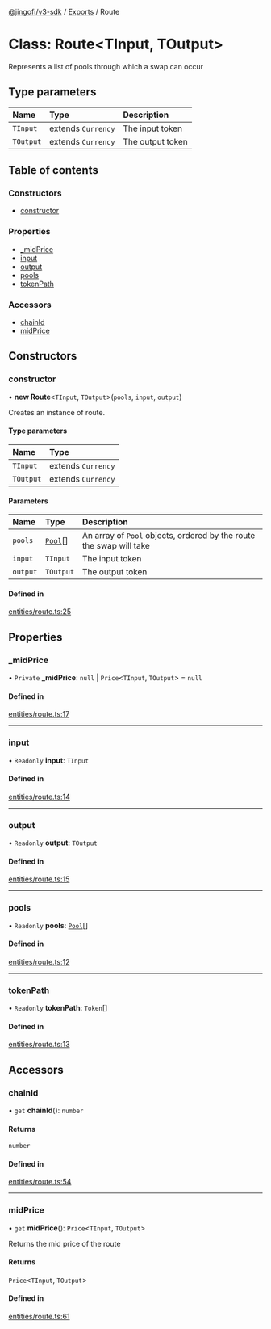 [@jingofi/v3-sdk](../README.md) / [Exports](../modules.md) / Route

# Class: Route<TInput, TOutput\>

Represents a list of pools through which a swap can occur

## Type parameters

| Name | Type | Description |
| :------ | :------ | :------ |
| `TInput` | extends `Currency` | The input token |
| `TOutput` | extends `Currency` | The output token |

## Table of contents

### Constructors

- [constructor](Route.md#constructor)

### Properties

- [\_midPrice](Route.md#_midprice)
- [input](Route.md#input)
- [output](Route.md#output)
- [pools](Route.md#pools)
- [tokenPath](Route.md#tokenpath)

### Accessors

- [chainId](Route.md#chainid)
- [midPrice](Route.md#midprice)

## Constructors

### constructor

• **new Route**<`TInput`, `TOutput`\>(`pools`, `input`, `output`)

Creates an instance of route.

#### Type parameters

| Name | Type |
| :------ | :------ |
| `TInput` | extends `Currency` |
| `TOutput` | extends `Currency` |

#### Parameters

| Name | Type | Description |
| :------ | :------ | :------ |
| `pools` | [`Pool`](Pool.md)[] | An array of `Pool` objects, ordered by the route the swap will take |
| `input` | `TInput` | The input token |
| `output` | `TOutput` | The output token |

#### Defined in

[entities/route.ts:25](https://github.com/Jingo-Finance/v3-sdk/blob/08a7c05/src/entities/route.ts#L25)

## Properties

### \_midPrice

• `Private` **\_midPrice**: ``null`` \| `Price`<`TInput`, `TOutput`\> = `null`

#### Defined in

[entities/route.ts:17](https://github.com/Jingo-Finance/v3-sdk/blob/08a7c05/src/entities/route.ts#L17)

___

### input

• `Readonly` **input**: `TInput`

#### Defined in

[entities/route.ts:14](https://github.com/Jingo-Finance/v3-sdk/blob/08a7c05/src/entities/route.ts#L14)

___

### output

• `Readonly` **output**: `TOutput`

#### Defined in

[entities/route.ts:15](https://github.com/Jingo-Finance/v3-sdk/blob/08a7c05/src/entities/route.ts#L15)

___

### pools

• `Readonly` **pools**: [`Pool`](Pool.md)[]

#### Defined in

[entities/route.ts:12](https://github.com/Jingo-Finance/v3-sdk/blob/08a7c05/src/entities/route.ts#L12)

___

### tokenPath

• `Readonly` **tokenPath**: `Token`[]

#### Defined in

[entities/route.ts:13](https://github.com/Jingo-Finance/v3-sdk/blob/08a7c05/src/entities/route.ts#L13)

## Accessors

### chainId

• `get` **chainId**(): `number`

#### Returns

`number`

#### Defined in

[entities/route.ts:54](https://github.com/Jingo-Finance/v3-sdk/blob/08a7c05/src/entities/route.ts#L54)

___

### midPrice

• `get` **midPrice**(): `Price`<`TInput`, `TOutput`\>

Returns the mid price of the route

#### Returns

`Price`<`TInput`, `TOutput`\>

#### Defined in

[entities/route.ts:61](https://github.com/Jingo-Finance/v3-sdk/blob/08a7c05/src/entities/route.ts#L61)
